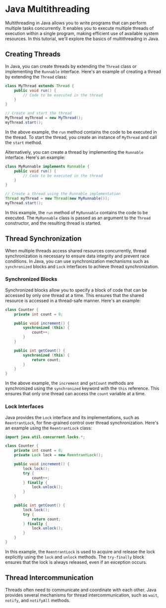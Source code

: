# Java Multithreading

Multithreading in Java allows you to write programs that can perform multiple tasks concurrently. It enables you to execute multiple threads of execution within a single program, making efficient use of available system resources. In this tutorial, we'll explore the basics of multithreading in Java.

## Creating Threads

In Java, you can create threads by extending the `Thread` class or implementing the `Runnable` interface. Here's an example of creating a thread by extending the `Thread` class:

```java
class MyThread extends Thread {
    public void run() {
        // Code to be executed in the thread
    }
}

// Create and start the thread
MyThread myThread = new MyThread();
myThread.start();
```

In the above example, the `run` method contains the code to be executed in the thread. To start the thread, you create an instance of `MyThread` and call the `start` method.

Alternatively, you can create a thread by implementing the `Runnable` interface. Here's an example:

```java
class MyRunnable implements Runnable {
    public void run() {
        // Code to be executed in the thread
    }
}

// Create a thread using the Runnable implementation
Thread myThread = new Thread(new MyRunnable());
myThread.start();
```

In this example, the `run` method of `MyRunnable` contains the code to be executed. The `MyRunnable` class is passed as an argument to the `Thread` constructor, and the resulting thread is started.

## Thread Synchronization

When multiple threads access shared resources concurrently, thread synchronization is necessary to ensure data integrity and prevent race conditions. In Java, you can use synchronization mechanisms such as `synchronized` blocks and `Lock` interfaces to achieve thread synchronization.

### Synchronized Blocks

Synchronized blocks allow you to specify a block of code that can be accessed by only one thread at a time. This ensures that the shared resource is accessed in a thread-safe manner. Here's an example:

```java
class Counter {
    private int count = 0;

    public void increment() {
        synchronized (this) {
            count++;
        }
    }

    public int getCount() {
        synchronized (this) {
            return count;
        }
    }
}
```

In the above example, the `increment` and `getCount` methods are synchronized using the `synchronized` keyword with the `this` reference. This ensures that only one thread can access the `count` variable at a time.

### Lock Interfaces

Java provides the `Lock` interface and its implementations, such as `ReentrantLock`, for fine-grained control over thread synchronization. Here's an example using the `ReentrantLock` class:

```java
import java.util.concurrent.locks.*;

class Counter {
    private int count = 0;
    private Lock lock = new ReentrantLock();

    public void increment() {
        lock.lock();
        try {
            count++;
        } finally {
            lock.unlock();
        }
    }

    public int getCount() {
        lock.lock();
        try {
            return count;
        } finally {
            lock.unlock();
        }
    }
}
```

In this example, the `ReentrantLock` is used to acquire and release the lock explicitly using the `lock` and `unlock` methods. The `try-finally` block ensures that the lock is always released, even if an exception occurs.

## Thread Intercommunication

Threads often need to communicate and coordinate with each other. Java provides several mechanisms for thread intercommunication, such as `wait`, `notify`, and `notifyAll` methods.


